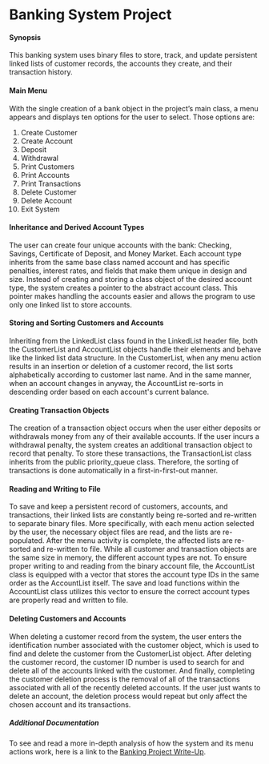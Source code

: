 # Banking System Project

#### Synopsis
This banking system uses binary files to store, track, and update persistent linked lists of customer records, the accounts they create, and their transaction history.

#### Main Menu
With the single creation of a bank object in the project’s main class, a menu appears and displays ten options for the user to select. Those options are: 
1. Create Customer 
2. Create Account
3. Deposit
4. Withdrawal
5. Print Customers
6. Print Accounts
7. Print Transactions
8. Delete Customer
9. Delete Account
10. Exit System

#### Inheritance and Derived Account Types
The user can create four unique accounts with the bank: Checking, Savings, Certificate of Deposit, and Money Market. Each account type inherits from the same base class named account and has specific penalties, interest rates, and fields that make them unique in design and size. Instead of creating and storing a class object of the desired account type, the system creates a pointer to the abstract account class. This pointer makes handling the accounts easier and allows the program to use only one linked list to store accounts.

#### Storing and Sorting Customers and Accounts
Inheriting from the LinkedList class found in the LinkedList header file, both the CustomerList and AccountList objects handle their elements and behave like the linked list data structure. In the CustomerList, when any menu action results in an insertion or deletion of a customer record, the list sorts alphabetically according to customer last name. And in the same manner, when an account changes in anyway, the AccountList re-sorts in descending order based on each account's current balance.

#### Creating Transaction Objects
The creation of a transaction object occurs when the user either deposits or withdrawals money from any of their available accounts. If the user incurs a withdrawal penalty, the system creates an additional transaction object to record that penalty. To store these transactions, the TransactionList class inherits from the public priority_queue class. Therefore, the sorting of transactions is done automatically in a first-in-first-out manner.

#### Reading and Writing to File
To save and keep a persistent record of customers, accounts, and transactions, their linked lists are constantly being re-sorted and re-written to separate binary files. More specifically, with each menu action selected by the user, the necessary object files are read, and the lists are re-populated. After the menu activity is complete, the affected lists are re-sorted and re-written to file. While all customer and transaction objects are the same size in memory, the different account types are not. To ensure proper writing to and reading from the binary account file, the AccountList class is equipped with a vector that stores the account type IDs in the same order as the AccountList itself. The save and load functions within the AccountList class utilizes this vector to ensure the correct account types are properly read and written to file.

#### Deleting Customers and Accounts
When deleting a customer record from the system, the user enters the identification number associated with the customer object, which is used to find and delete the customer from the CustomerList object. After deleting the customer record, the customer ID number is used to search for and delete all of the accounts linked with the customer. And finally, completing the customer deletion process is the removal of all of the transactions associated with all of the recently deleted accounts. If the user just wants to delete an account, the deletion process would repeat but only affect the chosen account and its transactions.

##### Additional Documentation
To see and read a more in-depth analysis of how the system and its menu actions work, here is a link to the [Banking Project Write-Up](https://github.com/BrianDeanO/Banking-System/files/8174628/Banking_System_Project_BDean.pdf).
